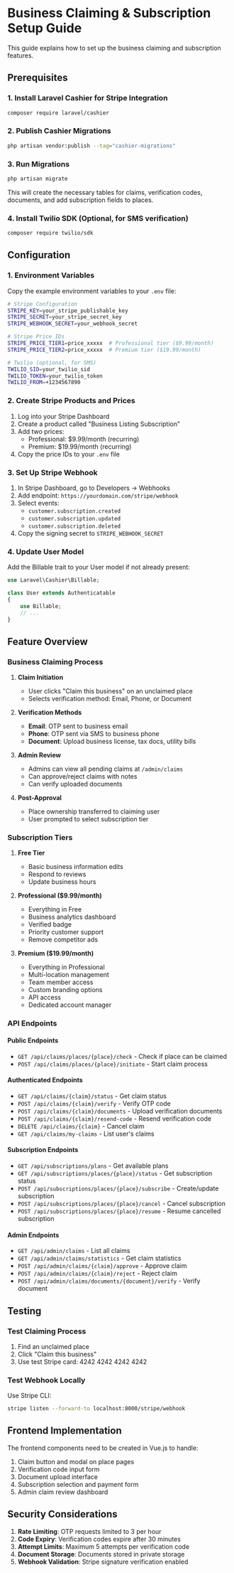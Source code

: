 # Business Claiming & Subscription Setup Guide

This guide explains how to set up the business claiming and subscription features.

## Prerequisites

### 1. Install Laravel Cashier for Stripe Integration

```bash
composer require laravel/cashier
```

### 2. Publish Cashier Migrations

```bash
php artisan vendor:publish --tag="cashier-migrations"
```

### 3. Run Migrations

```bash
php artisan migrate
```

This will create the necessary tables for claims, verification codes, documents, and add subscription fields to places.

### 4. Install Twilio SDK (Optional, for SMS verification)

```bash
composer require twilio/sdk
```

## Configuration

### 1. Environment Variables

Copy the example environment variables to your `.env` file:

```bash
# Stripe Configuration
STRIPE_KEY=your_stripe_publishable_key
STRIPE_SECRET=your_stripe_secret_key  
STRIPE_WEBHOOK_SECRET=your_webhook_secret

# Stripe Price IDs
STRIPE_PRICE_TIER1=price_xxxxx  # Professional tier ($9.99/month)
STRIPE_PRICE_TIER2=price_xxxxx  # Premium tier ($19.99/month)

# Twilio (optional, for SMS)
TWILIO_SID=your_twilio_sid
TWILIO_TOKEN=your_twilio_token
TWILIO_FROM=+1234567890
```

### 2. Create Stripe Products and Prices

1. Log into your Stripe Dashboard
2. Create a product called "Business Listing Subscription"
3. Add two prices:
   - Professional: $9.99/month (recurring)
   - Premium: $19.99/month (recurring)
4. Copy the price IDs to your `.env` file

### 3. Set Up Stripe Webhook

1. In Stripe Dashboard, go to Developers → Webhooks
2. Add endpoint: `https://yourdomain.com/stripe/webhook`
3. Select events:
   - `customer.subscription.created`
   - `customer.subscription.updated`
   - `customer.subscription.deleted`
4. Copy the signing secret to `STRIPE_WEBHOOK_SECRET`

### 4. Update User Model

Add the Billable trait to your User model if not already present:

```php
use Laravel\Cashier\Billable;

class User extends Authenticatable
{
    use Billable;
    // ...
}
```

## Feature Overview

### Business Claiming Process

1. **Claim Initiation**
   - User clicks "Claim this business" on an unclaimed place
   - Selects verification method: Email, Phone, or Document

2. **Verification Methods**
   - **Email**: OTP sent to business email
   - **Phone**: OTP sent via SMS to business phone
   - **Document**: Upload business license, tax docs, utility bills

3. **Admin Review**
   - Admins can view all pending claims at `/admin/claims`
   - Can approve/reject claims with notes
   - Can verify uploaded documents

4. **Post-Approval**
   - Place ownership transferred to claiming user
   - User prompted to select subscription tier

### Subscription Tiers

1. **Free Tier**
   - Basic business information edits
   - Respond to reviews  
   - Update business hours

2. **Professional ($9.99/month)**
   - Everything in Free
   - Business analytics dashboard
   - Verified badge
   - Priority customer support
   - Remove competitor ads

3. **Premium ($19.99/month)**
   - Everything in Professional
   - Multi-location management
   - Team member access
   - Custom branding options
   - API access
   - Dedicated account manager

### API Endpoints

#### Public Endpoints
- `GET /api/claims/places/{place}/check` - Check if place can be claimed
- `POST /api/claims/places/{place}/initiate` - Start claim process

#### Authenticated Endpoints
- `GET /api/claims/{claim}/status` - Get claim status
- `POST /api/claims/{claim}/verify` - Verify OTP code
- `POST /api/claims/{claim}/documents` - Upload verification documents
- `POST /api/claims/{claim}/resend-code` - Resend verification code
- `DELETE /api/claims/{claim}` - Cancel claim
- `GET /api/claims/my-claims` - List user's claims

#### Subscription Endpoints
- `GET /api/subscriptions/plans` - Get available plans
- `GET /api/subscriptions/places/{place}/status` - Get subscription status
- `POST /api/subscriptions/places/{place}/subscribe` - Create/update subscription
- `POST /api/subscriptions/places/{place}/cancel` - Cancel subscription
- `POST /api/subscriptions/places/{place}/resume` - Resume cancelled subscription

#### Admin Endpoints
- `GET /api/admin/claims` - List all claims
- `GET /api/admin/claims/statistics` - Get claim statistics
- `POST /api/admin/claims/{claim}/approve` - Approve claim
- `POST /api/admin/claims/{claim}/reject` - Reject claim
- `POST /api/admin/claims/documents/{document}/verify` - Verify document

## Testing

### Test Claiming Process
1. Find an unclaimed place
2. Click "Claim this business"
3. Use test Stripe card: 4242 4242 4242 4242

### Test Webhook Locally
Use Stripe CLI:
```bash
stripe listen --forward-to localhost:8000/stripe/webhook
```

## Frontend Implementation

The frontend components need to be created in Vue.js to handle:
1. Claim button and modal on place pages
2. Verification code input form
3. Document upload interface
4. Subscription selection and payment form
5. Admin claim review dashboard

## Security Considerations

1. **Rate Limiting**: OTP requests limited to 3 per hour
2. **Code Expiry**: Verification codes expire after 30 minutes
3. **Attempt Limits**: Maximum 5 attempts per verification code
4. **Document Storage**: Documents stored in private storage
5. **Webhook Validation**: Stripe signature verification enabled